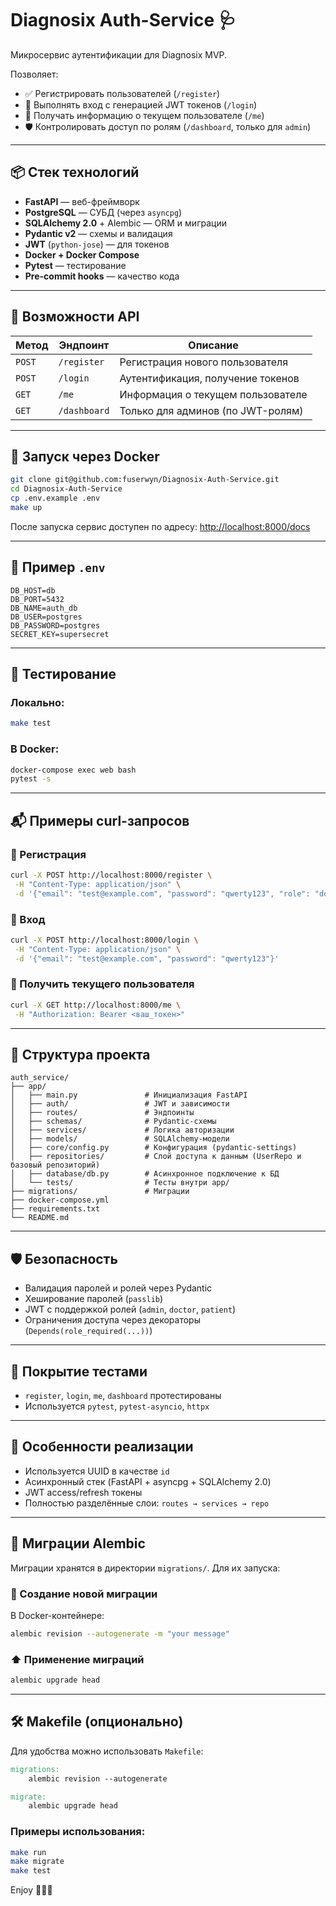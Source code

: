 # Diagnosix Auth-Service 🩺

Микросервис аутентификации для Diagnosix MVP.

Позволяет:
- ✅ Регистрировать пользователей (`/register`)
- 🔐 Выполнять вход с генерацией JWT токенов (`/login`)
- 👤 Получать информацию о текущем пользователе (`/me`)
- 🛡 Контролировать доступ по ролям (`/dashboard`, только для `admin`)

---

## 📦 Стек технологий

- **FastAPI** — веб-фреймворк
- **PostgreSQL** — СУБД (через `asyncpg`)
- **SQLAlchemy 2.0** + Alembic — ORM и миграции
- **Pydantic v2** — схемы и валидация
- **JWT** (`python-jose`) — для токенов
- **Docker + Docker Compose**
- **Pytest** — тестирование
- **Pre-commit hooks** — качество кода

---

## 🧪 Возможности API

| Метод | Эндпоинт | Описание |
|-------|----------|----------|
| `POST` | `/register` | Регистрация нового пользователя |
| `POST` | `/login` | Аутентификация, получение токенов |
| `GET` | `/me` | Информация о текущем пользователе |
| `GET` | `/dashboard` | Только для админов (по JWT-ролям) |

---

## 🚀 Запуск через Docker

```bash
git clone git@github.com:fuserwyn/Diagnosix-Auth-Service.git
cd Diagnosix-Auth-Service
cp .env.example .env
make up
```

После запуска сервис доступен по адресу: [http://localhost:8000/docs](http://localhost:8000/docs)

---

## 📂 Пример `.env`

```env
DB_HOST=db
DB_PORT=5432
DB_NAME=auth_db
DB_USER=postgres
DB_PASSWORD=postgres
SECRET_KEY=supersecret
```

---

## 🧪 Тестирование

### Локально:
```bash
make test
```

### В Docker:
```bash
docker-compose exec web bash
pytest -s
```

---

## 📬 Примеры curl-запросов

### 🔐 Регистрация

```bash
curl -X POST http://localhost:8000/register \
 -H "Content-Type: application/json" \
 -d '{"email": "test@example.com", "password": "qwerty123", "role": "doctor"}'
```

### 🔑 Вход

```bash
curl -X POST http://localhost:8000/login \
 -H "Content-Type: application/json" \
 -d '{"email": "test@example.com", "password": "qwerty123"}'
```

### 👤 Получить текущего пользователя

```bash
curl -X GET http://localhost:8000/me \
 -H "Authorization: Bearer <ваш_токен>"
```

---

## 🧭 Структура проекта

```
auth_service/
├── app/
│   ├── main.py               # Инициализация FastAPI
│   ├── auth/                 # JWT и зависимости
│   ├── routes/               # Эндпоинты
│   ├── schemas/              # Pydantic-схемы
│   ├── services/             # Логика авторизации
│   ├── models/               # SQLAlchemy-модели
│   ├── core/config.py        # Конфигурация (pydantic-settings)
│   ├── repositories/         # Слой доступа к данным (UserRepo и базовый репозиторий)
│   ├── database/db.py        # Асинхронное подключение к БД
│   └── tests/                # Тесты внутри app/
├── migrations/               # Миграции
├── docker-compose.yml
├── requirements.txt
└── README.md
```

---

## 🛡 Безопасность

- Валидация паролей и ролей через Pydantic
- Хеширование паролей (`passlib`)
- JWT с поддержкой ролей (`admin`, `doctor`, `patient`)
- Ограничения доступа через декораторы (`Depends(role_required(...))`)

---

## 🧪 Покрытие тестами

- `register`, `login`, `me`, `dashboard` протестированы
- Используется `pytest`, `pytest-asyncio`, `httpx`

---

## 🧠 Особенности реализации

- Используется UUID в качестве `id`
- Асинхронный стек (FastAPI + asyncpg + SQLAlchemy 2.0)
- JWT access/refresh токены
- Полностью разделённые слои: `routes → services → repo`

---
## 📜 Миграции Alembic

Миграции хранятся в директории `migrations/`. Для их запуска:

### 🔼 Создание новой миграции

В Docker-контейнере:
```bash
alembic revision --autogenerate -m "your message"
```

### ⬆️ Применение миграций

```bash
alembic upgrade head
```

---

## 🛠 Makefile (опционально)

Для удобства можно использовать `Makefile`:

```makefile
migrations:
	alembic revision --autogenerate

migrate:
	alembic upgrade head
```

### Примеры использования:

```bash
make run
make migrate
make test
```
Enjoy 👨‍⚕️✨